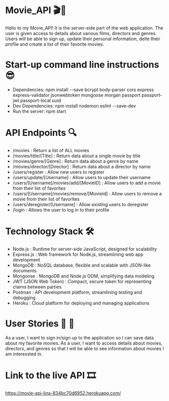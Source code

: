 # Movie_API 🎬🍿
Hello to my Movie_API! It is the server-side part of the web application. The user is given access to details about various films, directors and genres. Users will be able to sign up, update their
personal information, delte their profile and create a list of their favorite movies.

# Start-up command line instructions 😎
- Dependencies: npm install --save bcrypt body-parser cors express express-validator jsonwebtoken mongoose morgan passport passport-jwt passport-local uuid
- Dev Dependencies: npm install nodemon eslint --save-dev
- Run the server: npm start

# API Endpoints 🔍
- /movies : Return a list of ALL movies
- /movies/title/[Title] : Return data about a single movie by title
- /movies/genre/[Genre] : Return data about a genre by name
- /movies/director/[Director] : Return data about a director by name
- /users/register : Allow new users to register
- /users/update/[Username] : Allow users to update their username
- /users/[Username]/movies/add/[MovieID] : Allow users to add a movie from their list of favorites
- /users/[Username]/movies/remove/[MovieId] : Allow users to remove a movie from their list of favorites
- /users/deregister/[Username] : Allow existing users to deregister
- /login : Allows the user to log in to their profile

# Technology Stack 🛠️
- Node.js : Runtime for server-side JavaScript, designed for scalability
- Express.js : Web framework for Node.js, streamlining web app development
- MongoDB : NoSQL database, flexible and scalable with JSON-like documents.
- Mongoose : MongoDB and Node.js ODM, simplifying data modeling
- JWT (JSON Web Token) : Compact, secure token for representing claims between parties
- Postman : API development platform, streamlining testing and debugging
- Heroku : Cloud platform for deploying and managing applications
 
 # User Stories 💃 🕺
 As a user, I want to sign in/sign up to the application so I can save data about my favorite movies.
 As a user, I want to access details about movies, directors, and genres so that I will be able to see information about movies I am interessted in. 

# Link to the live API 🎞️
https://movie-api-lina-834bc70d6952.herokuapp.com/